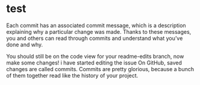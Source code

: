 # test


Each commit has an associated commit message, which is a description explaining why a particular change was made. Thanks to these messages, you and others can read through commits and understand what you’ve done and why.

You should still be on the code view for your readme-edits branch, now make some changes!
i have started editing the issue
On GitHub, saved changes are called commits. Commits are pretty glorious, because a bunch of them together read like the history of your project.

